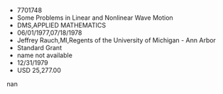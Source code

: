 
* 7701748
* Some Problems in Linear and Nonlinear Wave Motion
* DMS,APPLIED MATHEMATICS
* 06/01/1977,07/18/1978
* Jeffrey Rauch,MI,Regents of the University of Michigan - Ann Arbor
* Standard Grant
*   name not available
* 12/31/1979
* USD 25,277.00

nan
